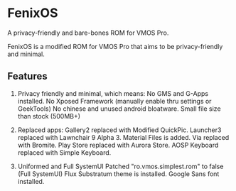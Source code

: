 # FenixOS
A privacy-friendly and bare-bones ROM for VMOS Pro.

FenixOS is a modified ROM for VMOS Pro that aims
to be privacy-friendly and minimal.

## Features
1. Privacy friendly and minimal, which means:
No GMS and G-Apps installed.
No Xposed Framework (manually enable thru settings or GeekTools)
No chinese and unused android bloatware.
Small file size than stock (500MB+)

3. Replaced apps:
Gallery2 replaced with Modified QuickPic.
Launcher3 replaced with Lawnchair 9 Alpha 3.
Material Files is added.
Via replaced with Bromite.
Play Store replaced with Aurora Store.
AOSP Keyboard replaced with Simple Keyboard.

4. Uniformed and Full SystemUI
Patched "ro.vmos.simplest.rom" to false (Full SystemUI)
Flux Substratum theme is installed.
Google Sans font installed.
